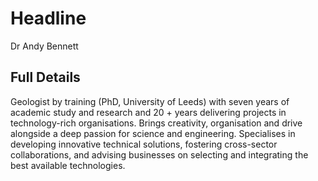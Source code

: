 # Headline

Dr Andy Bennett

## Full Details

Geologist by training (PhD, University of Leeds) with seven years of academic study and research and 20 + years delivering projects in technology-rich organisations. Brings creativity, organisation and drive alongside a deep passion for science and engineering. Specialises in developing innovative technical solutions, fostering cross-sector collaborations, and advising businesses on selecting and integrating the best available technologies.
